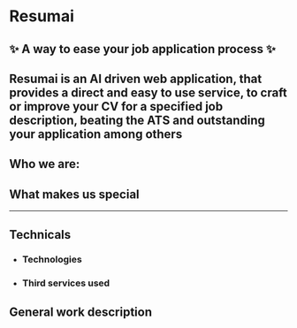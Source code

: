 # Resumai
## :sparkles: A way to ease your job application process :sparkles:

**Resumai is an AI driven web application, that provides a direct and easy to use service, to craft or improve your CV for a specified job description, beating the ATS and outstanding your application among others**
---

## Who we are:

## What makes us special

---

## Technicals

* ### Technologies

* ### Third services used

## General work description
